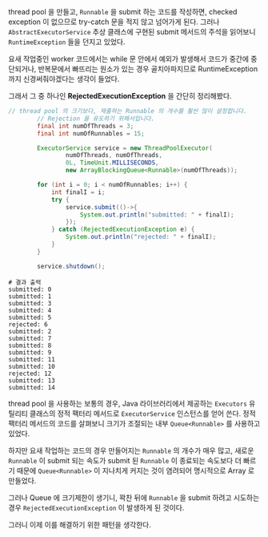 thread pool 을 만들고, `Runnable` 을 submit 하는 코드를 작성하면, checked exception 이 없으므로 try-catch 문을 적지 않고 넘어가게 된다. 그러나 `AbstractExecutorService` 추상 클래스에 구현된 submit 메서드의 주석을 읽어보니 `RuntimeException` 들을 던지고 있었다. 

요새 작업중인 worker 코드에서는 while 문 안에서 예외가 발생해서 코드가 중간에 중단되거나, 반복문에서 빠뜨리는 원소가 있는 경우 골치아파지므로 RuntimeException 까지 신경써줘야겠다는 생각이 들었다.

그래서 그 중 하나인 **RejectedExecutionException** 을 간단히 정리해봤다.

```java
// thread pool 의 크기보다, 제출하는 Runnable 의 개수를 훨씬 많이 설정합니다.
        // Rejection 을 유도하기 위해서입니다.
        final int numOfThreads = 3;
        final int numOfRunnables = 15;

        ExecutorService service = new ThreadPoolExecutor(
                numOfThreads, numOfThreads,
                0L, TimeUnit.MILLISECONDS,
                new ArrayBlockingQueue<Runnable>(numOfThreads));

        for (int i = 0; i < numOfRunnables; i++) {
            int finalI = i;
            try {
                service.submit(()->{
                    System.out.println("submitted: " + finalI);
                });
            } catch (RejectedExecutionException e) {
                System.out.println("rejected: " + finalI);
            }
        }

        service.shutdown();
```   
``` shell
# 결과 출력
submitted: 0
submitted: 1
submitted: 3
submitted: 4
submitted: 5
rejected: 6
submitted: 2
submitted: 7
submitted: 8
submitted: 9
submitted: 11
submitted: 10
rejected: 12
submitted: 13
submitted: 14
```

thread pool 을 사용하는 보통의 경우, Java 라이브러리에서 제공하는 `Executors` 유틸리티 클래스의 정적 팩터리 메서드로 `ExecutorService` 인스턴스를 얻어 쓴다. 정적 팩터리 메서드의 코드를 살펴보니 크기가 조절되는 내부 `Queue<Runnable>` 를 사용하고 있었다. 

하지만 요새 작업하는 코드의 경우 만들어지는 `Runnable` 의 개수가 매우 많고, 새로운 `Runnable` 이 submit 되는 속도가 submit 된 `Runnable` 이 종료되는 속도보다 더 빠르기 때문에 `Queue<Runnable>` 이 지나치게 커지는 것이 염려되어 명시적으로 Array 로 만들었다.

그러나 Queue 에 크기제한이 생기니, 꽉찬 뒤에 `Runnable` 을 submit 하려고 시도하는 경우 `RejectedExecutionException` 이 발생하게 된 것이다.

그러니 이제 이를 해결하기 위한 패턴을 생각한다.